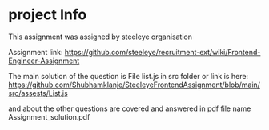 # project Info
This assignment was assigned by steeleye organisation 

Assignment link: https://github.com/steeleye/recruitment-ext/wiki/Frontend-Engineer-Assignment

The main solution of the question is File list.js in src folder or link is here: https://github.com/Shubhamklanje/SteeleyeFrontendAssignment/blob/main/src/assests/List.js

and about the other questions are covered and answered in pdf file name Assignment_solution.pdf
